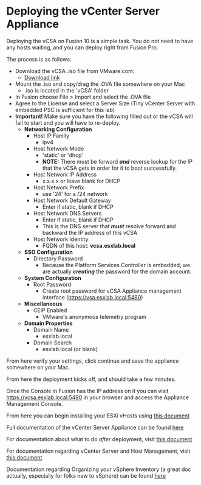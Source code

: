 <!--
host_config/host-deploy_vcsa.md
-->

# Deploying the vCenter Server Appliance

Deploying the vCSA on Fusion 10 is a simple task. You do not need to have any hosts waiting, and you can deploy right from Fusion Pro.

The process is as follows:
- Download the vCSA .iso file from VMware.com:
  - [Download link](https://my.vmware.com/group/vmware/details?downloadGroup=VC65U1G&productId=614&rPId=21946)
- Mount the .iso and copy/drag the .OVA file somewhere on your Mac
  - .iso is located in the 'vCSA' folder
- In Fusion choose File > Import and select the .OVA file
- Agree to the License and select a Server Size (Tiny vCenter Server with embedded PSC is sufficient for this lab)
- **Important!** Make sure you have the following filled out or the vCSA will fail to start and you will have to re-deploy.
  - **Networking Configuration**
    - Host IP Family
      - ipv4
    - Host Network Mode
      - 'static' or 'dhcp'
      - **NOTE:** There must be forward ***and*** reverse lookup for the IP that the vCSA gets in order for it to boot successfully.
    - Host Network IP Address
      - x.x.x.x or leave blank for DHCP
    - Host Network Prefix
      - use '24' for a /24 network
    - Host Network Default Gateway  
      - Enter if static, blank if DHCP
    - Host Network DNS Servers
      - Enter if static, blank if DHCP
      - This is the DNS server that ***must*** resolve forward and backward the IP address of this vCSA
    - Host Network Identity
      - FQDN of this host: **vcsa.esxlab.local**     
  - **SSO Configuration**
    - Directory Password
      - Because the Platform Services Controller is embedded, we are actually ***creating*** the password for the domain account.
  - **System Configuration**
    - Root Password
      - Create root password for vCSA Appliance management interface (https://vsa.esxlab.local:5480)
  - **Miscellaneous**
    - CEIP Enabled
      - VMware's anonymous telemetry program
  - **Domain Properties**
    - Domain Name
      - esxlab.local
    - Domain Search
      - esxlab.local (or blank)

From here verify your settings, click continue and save the appliance somewhere on your Mac.

From here the deployment kicks off, and should take a few minutes.

Once the Console in Fusion has the IP address on it you can visit https://vcsa.esxlab.local:5480 in your browser and access the Appliance Management Console.

From here you can begin installing your ESXi vHosts using [this document](./host-install_esx.md)



Full documentation of the vCenter Server Appliance can be found [here](https://docs.vmware.com/en/VMware-vSphere/6.5/com.vmware.vsphere.vcsa.doc/GUID-3191913D-621E-4AA1-8F98-55CBB09E0C9F.html)  

For documentation about what to do *after* deployment, visit [this document](https://docs.vmware.com/en/VMware-vSphere/6.5/com.vmware.vsphere.install.doc/GUID-5C6223B4-3E9E-4DD1-82D2-DCC78DFD5C18.html)

For documentation regarding vCenter Server and Host Management, visit [this document](https://docs.vmware.com/en/VMware-vSphere/6.5/com.vmware.vsphere.vcenterhost.doc/GUID-3B5AF2B1-C534-4426-B97A-D14019A8010F.html)

Documentation regarding Organizing your vSphere Inventory (a great doc actually, especially for folks new to vSphere) can be found [here](https://docs.vmware.com/en/VMware-vSphere/6.5/com.vmware.vsphere.vcenterhost.doc/GUID-4AE0FD7D-AA28-4A79-A634-A0432073E30C.html)
